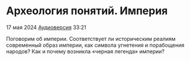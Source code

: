 # Археология понятий. Империя

17 мая 2024 [Аудиоверсия](https://paradoks-pinkera-pilotnyy-vypusk.simplecast.com/episodes/imperia) 33:21

Поговорим об империи. Соответствует ли историческим реалиям современный образ империи, как символа угнетения и порабощения народов?
Как и почему возникла «черная легенда» империи?
